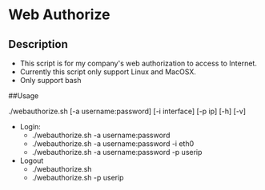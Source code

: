 # Web Authorize

## Description
* This script is for my company's web authorization to access to Internet.
* Currently this script only support Linux and MacOSX.
* Only support bash

##Usage

./webauthorize.sh [-a username:password] [-i interface] [-p ip] [-h] [-v]

* Login:
    * ./webauthorize.sh -a username:password
    * ./webauthorize.sh -a username:password -i eth0
    * ./webauthorize.sh -a username:password -p userip
* Logout
    * ./webauthorize.sh
    * ./webauthorize.sh -p userip
    